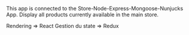 
This app is connected to the Store-Node-Express-Mongoose-Nunjucks App.
Display all products  currently available in the main store.

Rendering => React
Gestion du state => Redux
